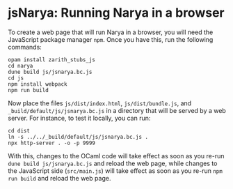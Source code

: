 # jsNarya: Running Narya in a browser

To create a web page that will run Narya in a browser, you will need the JavaScript package manager `npm`.  Once you have this, run the following commands:
```
opam install zarith_stubs_js
cd narya
dune build js/jsnarya.bc.js
cd js
npm install webpack
npm run build
```
Now place the files `js/dist/index.html`, `js/dist/bundle.js`, and  `_build/default/js/jsnarya.bc.js` in a directory that will be served by a web server.  For instance, to test it locally, you can run:
```
cd dist
ln -s ../../_build/default/js/jsnarya.bc.js .
npx http-server . -o -p 9999
```
With this, changes to the OCaml code will take effect as soon as you re-run `dune build js/jsnarya.bc.js` and reload the web page, while changes to the JavaScript side (`src/main.js`) will take effect as soon as you re-run `npm run build` and reload the web page.
